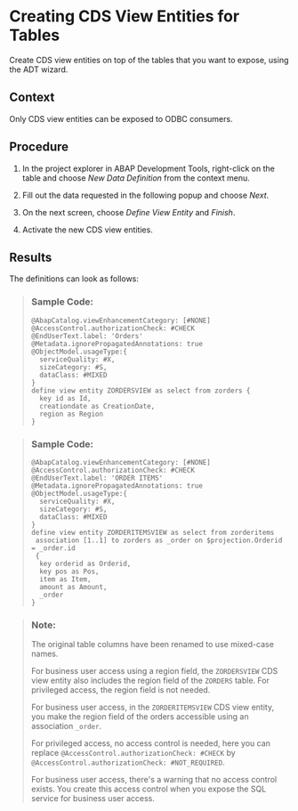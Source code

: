 <!-- loio77a11e4934764ecfaf7f70320b3d4cf0 -->

# Creating CDS View Entities for Tables

Create CDS view entities on top of the tables that you want to expose, using the ADT wizard.



## Context

Only CDS view entities can be exposed to ODBC consumers.



## Procedure

1.  In the project explorer in ABAP Development Tools, right-click on the table and choose *New Data Definition* from the context menu.

2.  Fill out the data requested in the following popup and choose *Next*.

3.  On the next screen, choose *Define View Entity* and *Finish*.

4.  Activate the new CDS view entities.




<a name="loio77a11e4934764ecfaf7f70320b3d4cf0__result_jry_f4z_vqb"/>

## Results

The definitions can look as follows:

> ### Sample Code:  
> ```
> @AbapCatalog.viewEnhancementCategory: [#NONE]
> @AccessControl.authorizationCheck: #CHECK
> @EndUserText.label: 'Orders'
> @Metadata.ignorePropagatedAnnotations: true
> @ObjectModel.usageType:{
>   serviceQuality: #X,
>   sizeCategory: #S,
>   dataClass: #MIXED
> }
> define view entity ZORDERSVIEW as select from zorders {
>   key id as Id,
>   creationdate as CreationDate,
>   region as Region
> }
> 
> ```

> ### Sample Code:  
> ```
> @AbapCatalog.viewEnhancementCategory: [#NONE]
> @AccessControl.authorizationCheck: #CHECK
> @EndUserText.label: 'ORDER ITEMS'
> @Metadata.ignorePropagatedAnnotations: true
> @ObjectModel.usageType:{
>   serviceQuality: #X,
>   sizeCategory: #S,
>   dataClass: #MIXED
> }
> define view entity ZORDERITEMSVIEW as select from zorderitems
>  association [1..1] to zorders as _order on $projection.Orderid = _order.id
>  {
>   key orderid as Orderid,
>   key pos as Pos,
>   item as Item,
>   amount as Amount,
>   _order
> }
> 
> ```

> ### Note:  
> The original table columns have been renamed to use mixed-case names.
> 
> For business user access using a region field, the `ZORDERSVIEW` CDS view entity also includes the region field of the `ZORDERS` table. For privileged access, the region field is not needed.
> 
> For business user access, in the `ZORDERITEMSVIEW` CDS view entity, you make the region field of the orders accessible using an association `_order`.
> 
> For privileged access, no access control is needed, here you can replace `@AccessControl.authorizationCheck: #CHECK` by `@AccessControl.authorizationCheck: #NOT_REQUIRED`.
> 
> For business user access, there's a warning that no access control exists. You create this access control when you expose the SQL service for business user access.

